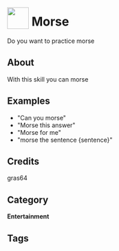 # <img src="https://raw.githack.com/FortAwesome/Font-Awesome/master/svgs/solid/assistive-listening-systems.svg" card_color="#22A7F0" width="50" height="50" style="vertical-align:bottom"/> Morse
Do you want to practice morse

## About
With this skill you can morse

## Examples
* "Can you morse"
* "Morse this answer"
* "Morse for me"
* "morse the sentence {sentence}"

## Credits
gras64

## Category
**Entertainment**

## Tags

